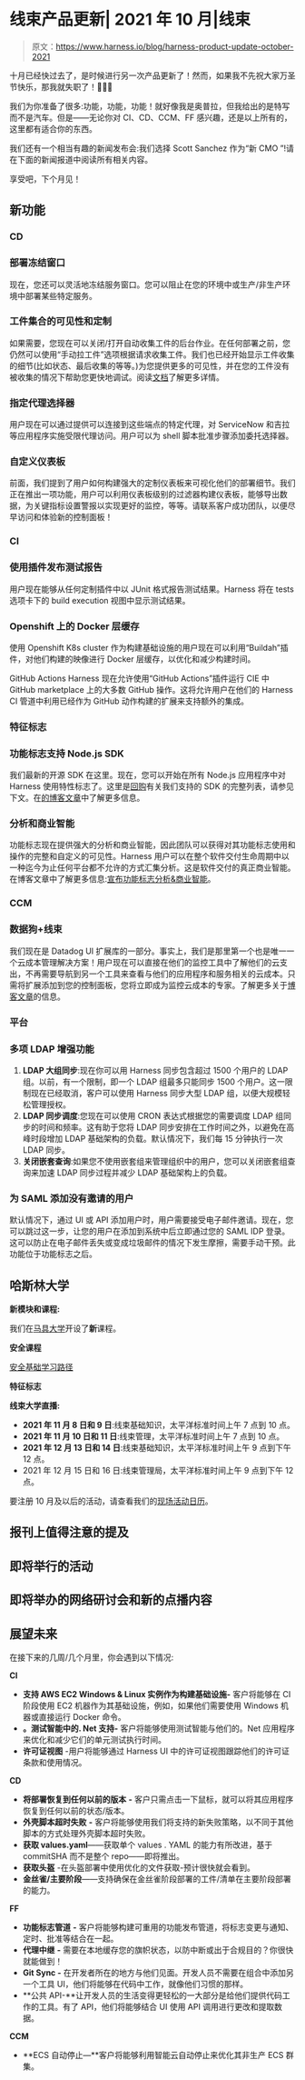 # 线束产品更新| 2021 年 10 月|线束

> 原文：<https://www.harness.io/blog/harness-product-update-october-2021>

十月已经快过去了，是时候进行另一次产品更新了！然而，如果我不先祝大家万圣节快乐，那我就失职了！🎃🎃🎃

我们为你准备了很多:功能，功能，功能！就好像我是奥普拉，但我给出的是特写而不是汽车。但是——无论你对 CI、CD、CCM、FF 感兴趣，还是以上所有的，这里都有适合你的东西。

我们还有一个相当有趣的新闻发布会:我们选择 Scott Sanchez 作为“新 CMO ”!请在下面的新闻报道中阅读所有相关内容。

享受吧，下个月见！

## 新功能

### **CD**

### 部署冻结窗口

现在，您还可以灵活地冻结服务窗口。您可以阻止在您的环境中或生产/非生产环境中部署某些特定服务。

### 工件集合的可见性和定制

如果需要，您现在可以关闭/打开自动收集工件的后台作业。在任何部署之前，您仍然可以使用“手动拉工件”选项根据请求收集工件。我们也已经开始显示工件收集的细节(比如状态、最后收集的等等。)为您提供更多的可见性，并在您的工件没有被收集的情况下帮助您更快地调试。阅读[文档](https://docs.harness.io/article/eb3kfl8uls-service-configuration#option_configure_artifact_collection)了解更多详情。

### 指定代理选择器

用户现在可以通过提供可以连接到这些端点的特定代理，对 ServiceNow 和吉拉等应用程序实施受限代理访问。用户可以为 shell 脚本批准步骤添加委托选择器。

### 自定义仪表板

前面，我们提到了用户如何构建强大的定制仪表板来可视化他们的部署细节。我们正在推出一项功能，用户可以利用仪表板级别的过滤器构建仪表板，能够导出数据，为关键指标设置警报以实现更好的监控，等等。请联系客户成功团队，以便尽早访问和体验新的控制面板！

### **CI**

### 使用插件发布测试报告

用户现在能够从任何定制插件中以 JUnit 格式报告测试结果。Harness 将在 tests 选项卡下的 build execution 视图中显示测试结果。

### Openshift 上的 Docker 层缓存

使用 Openshift K8s cluster 作为构建基础设施的用户现在可以利用“Buildah”插件，对他们构建的映像进行 Docker 层缓存，以优化和减少构建时间。

GitHub Actions Harness 现在允许使用“GitHub Actions”插件运行 CIE 中 GitHub marketplace 上的大多数 GitHub 操作。这将允许用户在他们的 Harness CI 管道中利用已经作为 GitHub 动作构建的扩展来支持额外的集成。

### **特征标志**

### 功能标志支持 Node.js SDK

我们最新的开源 SDK 在这里。现在，您可以开始在所有 Node.js 应用程序中对 Harness 使用特性标志了。这里是[回购](https://github.com/drone/ff-nodejs-server-sdk)有关我们支持的 SDK 的完整列表，请参见下文。在[的博客文章](https://harness.io/blog/nodejs-support-feature-flags/)中了解更多信息。

### 分析和商业智能

功能标志现在提供强大的分析和商业智能，因此团队可以获得对其功能标志使用和操作的完整和自定义的可见性。Harness 用户可以在整个软件交付生命周期中以一种迄今为止任何平台都不允许的方式汇集分析。这是软件交付的真正商业智能。在博客文章中了解更多信息:[宣布功能标志分析&商业智能](https://harness.io/blog/feature-flags-analytics-business-intelligence/)。

### **CCM**

### 数据狗+线束

我们现在是 Datadog UI 扩展库的一部分。事实上，我们是那里第一个也是唯一一个云成本管理解决方案！用户现在可以直接在他们的监控工具中了解他们的云支出，不再需要导航到另一个工具来查看与他们的应用程序和服务相关的云成本。只需将扩展添加到您的控制面板，您将立即成为监控云成本的专家。了解更多关于[博客文章](https://harness.io/blog/datadog-harness-observability-cloud-costs/)的信息。

### 平台

### 多项 LDAP 增强功能

1.  **LDAP 大组同步**:现在你可以用 Harness 同步包含超过 1500 个用户的 LDAP 组。以前，有一个限制，即一个 LDAP 组最多只能同步 1500 个用户。这一限制现在已经取消，客户可以使用 Harness 同步大型 LDAP 组，以便大规模轻松管理授权。
2.  **LDAP 同步调度**:您现在可以使用 CRON 表达式根据您的需要调度 LDAP 组同步的时间和频率。这有助于您将 LDAP 同步安排在工作时间之外，以避免在高峰时段增加 LDAP 基础架构的负载。默认情况下，我们每 15 分钟执行一次 LDAP 同步。
3.  **关闭嵌套查询**:如果您不使用嵌套组来管理组织中的用户，您可以关闭嵌套组查询来加速 LDAP 同步过程并减少 LDAP 基础架构上的负载。

### 为 SAML 添加没有邀请的用户

默认情况下，通过 UI 或 API 添加用户时，用户需要接受电子邮件邀请。现在，您可以跳过这一步，让您的用户在添加到系统中后立即通过您的 SAML IDP 登录。这可以防止在电子邮件丢失或变成垃圾邮件的情况下发生摩擦，需要手动干预。此功能位于功能标志之后。

## 哈斯林大学

**新模块和课程:**

我们在[马具大学](https://university.harness.io)开设了**新**课程。

**安全课程**

[安全基础学习路径](https://university.harness.io/path/harness-security-foundations)

**特征标志**

**线束大学直播:**

*   **2021 年 11 月 8 日和 9 日**:线束基础知识，太平洋标准时间上午 7 点到 10 点。
*   **2021 年 11 月 10 日和 11 日**:线束管理，太平洋标准时间上午 7 点到 10 点。
*   **2021 年 12 月 13 日和 14 日**:线束基础知识，太平洋标准时间上午 9 点到下午 12 点。
*   2021 年 12 月 15 日和 16 日:线束管理局，太平洋标准时间上午 9 点到下午 12 点。

要注册 10 月及以后的活动，请查看我们的[现场活动日历](https://university.harness.io/calendar)。

## 报刊上值得注意的提及

## 即将举行的活动

## 即将举办的网络研讨会和新的点播内容

## 展望未来

在接下来的几周/几个月里，你会遇到以下情况:

**CI**

*   **支持 AWS EC2 Windows & Linux 实例作为构建基础设施-** 客户将能够在 CI 阶段使用 EC2 机器作为其基础设施，例如，如果他们需要使用 Windows 机器或直接运行 Docker 命令。
*   **。测试智能中的. Net 支持-** 客户将能够使用测试智能与他们的。Net 应用程序来优化和减少它们的单元测试执行时间。
*   **许可证视图** -用户将能够通过 Harness UI 中的许可证视图跟踪他们的许可证条款和使用情况。

**CD**

*   **将部署恢复到任何以前的版本** **-** 客户只需点击一下鼠标，就可以将其应用程序恢复到任何以前的状态/版本。
*   **外壳脚本超时失败** **-** 客户将能够使用我们将支持的新失败策略，以不同于其他脚本的方式处理外壳脚本超时失败。
*   **获取 values.yaml**——获取单个 values . YAML 的能力有所改进，基于 commitSHA 而不是整个 repo——即将推出。
*   **获取头盔** -在头盔部署中使用优化的文件获取-预计很快就会看到。
*   **金丝雀/主要阶段**——支持确保在金丝雀阶段部署的工件/清单在主要阶段部署的能力。

**FF**

*   **功能标志管道** **-** 客户将能够构建可重用的功能发布管道，将标志变更与通知、定时、批准等结合在一起。
*   **代理中继** **-** 需要在本地缓存您的旗帜状态，以防中断或出于合规目的？你很快就能做到！
*   **Git Sync -** 在开发者所在的地方与他们见面。开发人员不需要在组合中添加另一个工具 UI，他们将能够在代码中工作，就像他们习惯的那样。
*   **公共 API-**让开发人员的生活变得更轻松的一大部分是给他们提供代码工作的工具。有了 API，他们将能够结合 UI 使用 API 调用进行更改和提取数据。

**CCM**

*   **ECS 自动停止—**客户将能够利用智能云自动停止来优化其非生产 ECS 群集。